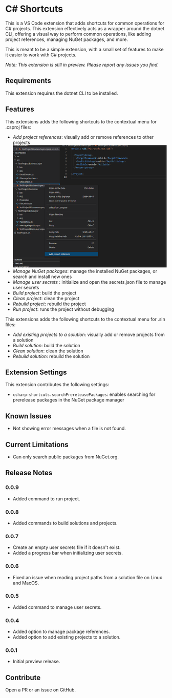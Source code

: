 # C# Shortcuts

This is a VS Code extension that adds shortcuts for common operations for C# projects.
This extension effectively acts as a wrapper around the dotnet CLI, offering a visual way to perform common operations, like adding project references, managing NuGet packages, and more.

This is meant to be a simple extension, with a small set of features to make it easier to work with C# projects.

_Note: This extension is still in preview. Please report any issues you find._

## Requirements

This extension requires the dotnet CLI to be installed.

## Features
This extensions adds the following shortcuts to the contextual menu for .csproj files:
- _Add project references_: visually add or remove references to other projects
![add project reference](images/add-project-reference-context-menu.png)
- _Manage NuGet packages_: manage the installed NuGet packages, or search and install new ones
- _Manage user secrets_ : initialize and open the secrets.json file to manage user secrets
- _Build project_: build the project
- _Clean project_: clean the project
- _Rebuild project_: rebuild the project
- _Run project_: runs the project without debugging

This extensions adds the following shortcuts to the contextual menu for .sln files:
- _Add existing projects to a solution_: visually add or remove projects from a solution
- _Build solution_: build the solution
- _Clean solution_: clean the solution
- _Rebuild solution_: rebuild the solution

## Extension Settings

This extension contributes the following settings:

- `csharp-shortcuts.searchPrereleasePackages`: enables searching for prerelease packages in the NuGet package manager

## Known Issues

- Not showing error messages when a file is not found.

## Current Limitations

- Can only search public packages from NuGet.org.

## Release Notes

### 0.0.9

- Added command to run project.

### 0.0.8

- Added commands to build solutions and projects.

### 0.0.7

- Create an empty user secrets file if it doesn't exist.
- Added a progress bar when initializing user secrets.

### 0.0.6

- Fixed an issue when reading project paths from a solution file on Linux and MacOS.

### 0.0.5

- Added command to manage user secrets.

### 0.0.4

- Added option to manage package references.
- Added option to add existing projects to a solution.

### 0.0.1

- Initial preview release.

## Contribute

Open a PR or an issue on GitHub.